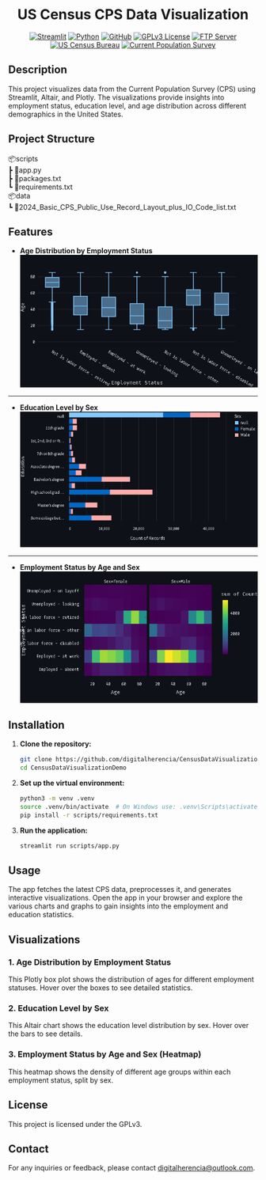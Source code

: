 <div align=center>

# US Census CPS Data Visualization


[![Streamlit](https://img.shields.io/badge/Streamlit-0E1E24?style=for-the-badge&logo=streamlit&logoColor=white)](https://streamlit.io/)
[![Python](https://img.shields.io/badge/Python-3.9-blue.svg?style=for-the-badge&logo=python&logoColor=white)](https://www.python.org/)
[![GitHub](https://img.shields.io/badge/GitHub-digitalherencia-black.svg?style=for-the-badge&logo=github&logoColor=white)](https://github.com/digitalherencia/CensusDataVisualizationDemo) 
[![GPLv3 License](https://img.shields.io/badge/License-GPLv3-blue?style=for-the-badge&logo=gnu&logoColor=white)](https://www.gnu.org/licenses/gpl-3.0)
[![FTP Server](https://img.shields.io/badge/FTP-Server-blue?style=for-the-badge&logo=server&logoColor=white)](ftp://ftp.census.gov)
[![US Census Bureau](https://img.shields.io/badge/US_Census_Bureau-004B87?style=for-the-badge&logo=gov&logoColor=white)](https://www.census.gov)
[![Current Population Survey](https://img.shields.io/badge/Current_Population_Survey-0A0A0A?style=for-the-badge&logo=gov&logoColor=white)](https://www.census.gov/programs-surveys/cps.html)

</div>

## Description

This project visualizes data from the Current Population Survey (CPS) using Streamlit, Altair, and Plotly. The visualizations provide insights into employment status, education level, and age distribution across different demographics in the United States.

## Project Structure

📦scripts  
┣ 📜app.py  
┣ 📜packages.txt  
┗ 📜requirements.txt  
📦data  
┗ 📜2024_Basic_CPS_Public_Use_Record_Layout_plus_IO_Code_list.txt  

## Features

- **Age Distribution by Employment Status**
![alt text](data/AgeDistributionbyEmploymentStatus.png)

---

- **Education Level by Sex**
  ![Education Level by Sex](data/EducationLevelbySex.png)

---

- **Employment Status by Age and Sex**
![alt text](data/EmploymentStatusbyAgeandSex.png)

## Installation

1. **Clone the repository:**
    ```sh
    git clone https://github.com/digitalherencia/CensusDataVisualizationDemo.git
    cd CensusDataVisualizationDemo
    ```

2. **Set up the virtual environment:**
    ```sh
    python3 -m venv .venv
    source .venv/bin/activate  # On Windows use: .venv\Scripts\activate
    pip install -r scripts/requirements.txt
    ```

3. **Run the application:**
    ```sh
    streamlit run scripts/app.py
    ```

## Usage

The app fetches the latest CPS data, preprocesses it, and generates interactive visualizations. Open the app in your browser and explore the various charts and graphs to gain insights into the employment and education statistics.

## Visualizations

### 1. Age Distribution by Employment Status
This Plotly box plot shows the distribution of ages for different employment statuses. Hover over the boxes to see detailed statistics.

### 2. Education Level by Sex
This Altair chart shows the education level distribution by sex. Hover over the bars to see details.

### 3. Employment Status by Age and Sex (Heatmap)
This heatmap shows the density of different age groups within each employment status, split by sex.

## License

This project is licensed under the GPLv3.

## Contact

For any inquiries or feedback, please contact [digitalherencia@outlook.com](mailto:digitalherencia@outlook.com).
